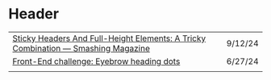 # Header

|                                                                                                                                                                                                           |         |
| --------------------------------------------------------------------------------------------------------------------------------------------------------------------------------------------------------- | ------- |
| [Sticky Headers And Full-Height Elements: A Tricky Combination — Smashing Magazine](https://app.daily.dev/posts/sticky-headers-and-full-height-elements-a-tricky-combination-smashing-magazine-e748qs3eq) | 9/12/24 |
| [Front-End challenge: Eyebrow heading dots](https://piccalil.li/blog/front-end-challenge-eyebrow-heading-dots)                                                                                            | 6/27/24 |
|                                                                                                                                                                                                           |         |
